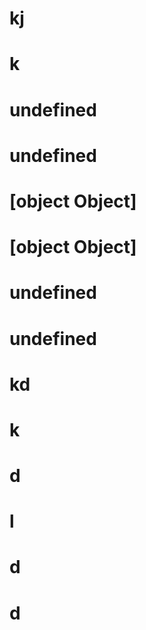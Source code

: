 
# kj


# k

# undefined

# undefined

# [object Object]

# [object Object]

# undefined

# undefined

# kd

# k

# d

# l

# d

# d
